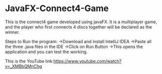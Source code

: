 # JavaFX-Connect4-Game
This is the connect4 game developed using javaFX. It is a multiplayer game, and the player who first connects 4 discs together will be declared as the winner.

Steps to Run the program:
->Download and install IntelliJ IDEA
->Paste all the three .java files in the IDE
->Click on Run Button
->This opens the application and you can test the working.

This is the YouTube link:https://www.youtube.com/watch?v=_XMBbQMnChg
